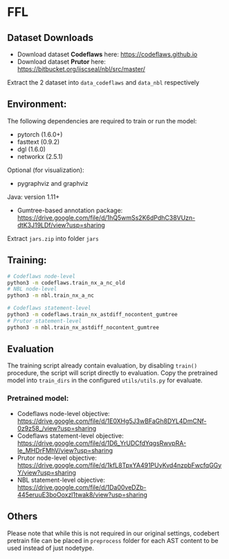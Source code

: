 # FFL
## Dataset Downloads
- Download dataset **Codeflaws** here: https://codeflaws.github.io
- Download dataset **Prutor** here: https://bitbucket.org/iiscseal/nbl/src/master/

Extract the 2 dataset into `data_codeflaws` and `data_nbl` respectively
## Environment: 
The following dependencies are required to train or run the model:
- pytorch (1.6.0+)
- fasttext (0.9.2)
- dgl (1.6.0)
- networkx (2.5.1)


Optional (for visualization):
- pygraphviz and graphviz


Java: version 1.11+
- Gumtree-based annotation package: https://drive.google.com/file/d/1hQ5wmSs2K6dPdhC38VUzn-dtK3J19LDf/view?usp=sharing

Extract `jars.zip` into folder `jars`
## Training: 
```bash
# Codeflaws node-level
python3 -m codeflaws.train_nx_a_nc_old
# NBL node-level
python3 -m nbl.train_nx_a_nc

# Codeflaws statement-level
python3 -m codeflaws.train_nx_astdiff_nocontent_gumtree
# Prutor statement-level
python3 -m nbl.train_nx_astdiff_nocontent_gumtree
```

## Evaluation
The training script already contain evaluation, by disabling `train()` procedure, the script will script directly to evaluation.
Copy the pretrained model into `train_dirs` in the configured `utils/utils.py` for evaluate.
### Pretrained model:
- Codeflaws node-level objective: https://drive.google.com/file/d/1E0XHg5J3wBFaGh8DYL4DmCNf-0z9z58_/view?usp=sharing
- Codeflaws statement-level objective: https://drive.google.com/file/d/1D6_YrUDCfdYqgsRwvpRA-le_MHDrFMhV/view?usp=sharing
- Prutor node-level objective: https://drive.google.com/file/d/1kfL8TpxYA491PUyKvd4nzpbFwcfqGGyY/view?usp=sharing
- NBL statement-level objective: https://drive.google.com/file/d/1Da00veDZb-445eruuE3boOoxzl1twak8/view?usp=sharing


## Others
Please note that while this is not required in our original settings, codebert pretrain file can be placed in `preprocess` folder for each AST content to be used instead of just nodetype.

